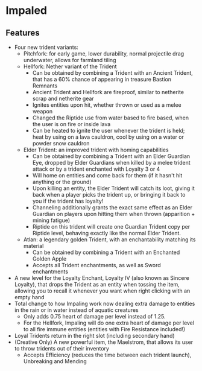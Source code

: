 # Impaled

## Features
- Four new trident variants:
    - Pitchfork: for early game, lower durability, normal projectile drag underwater, allows for farmland tiling
    - Hellfork: Nether variant of the Trident
        - Can be obtained by combining a Trident with an Ancient Trident, that has a 60% chance of appearing in treasure Bastion Remnants
        - Ancient Trident and Hellfork are fireproof, similar to netherite scrap and netherite gear
        - Ignites entities upon hit, whether thrown or used as a melee weapon
        - Changed the Riptide use from water based to fire based, when the user is on fire or inside lava
        - Can be heated to ignite the user whenever the trident is held; heat by using on a lava cauldron, cool by using on a water or powder snow cauldron
    - Elder Trident: an improved trident with homing capabilities
        - Can be obtained by combining a Trident with an Elder Guardian Eye, dropped by Elder Guardians when killed by a melee trident attack or by a trident enchanted with Loyalty 3 or 4
        - Will home on entities and come back for them (if it hasn't hit anything or the ground)
        - Upon killing an entity, the Elder Trident will catch its loot, giving it back when a player picks the trident up, or bringing it back to you if the trident has loyalty!
        - Channeling additionally grants the exact same effect as an Elder Guardian on players upon hitting them when thrown (apparition + mining fatigue)
        - Riptide on this trident will create one Guardian Trident copy per Riptide level, behaving exactly like the normal Elder Trident.
    - Atlan: a legendary golden Trident, with an enchantability matching its material
        - Can be obtained by combining a Trident with an Enchanted Golden Apple
        - Accepts all Trident enchantments, as well as Sword enchantments
- A new level for the Loyalty Enchant, Loyalty IV (also known as Sincere Loyalty), that drops the Trident as an entity when tossing the item, allowing you to recall it whenever you want when right clicking with an empty hand
- Total change to how Impaling work now dealing extra damage to entities in the rain or in water instead of aquatic creatures
    - Only adds 0.75 heart of damage per level instead of 1.25.
	- For the Hellfork, Impaling will do one extra heart of damage per level to all fire immune entities (entities with Fire Resistance included!)
- Loyal Tridents return in the right slot (including secondary hand)
- (Creative Only) A new powerful item, the Maelstrom, that allows its user to throw tridents out of their inventory
    - Accepts Efficiency (reduces the time between each trident launch), Unbreaking and Mending